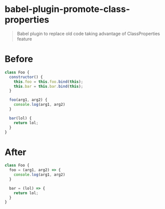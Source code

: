# babel-plugin-promote-class-properties
> Babel plugin to replace old code taking advantage of ClassProperties feature

# Before

```javascript
class Foo {
  constructor() {
    this.foo = this.foo.bind(this);
    this.bar = this.bar.bind(this);
  }

  foo(arg1, arg2) {
    console.log(arg1, arg2)
  }

  bar(lol) {
    return lol;
  }
}

```

# After

```javascript
class Foo {
  foo = (arg1, arg2) => {
    console.log(arg1, arg2)
  }

  bar = (lol) => {
    return lol;
  }
}

```